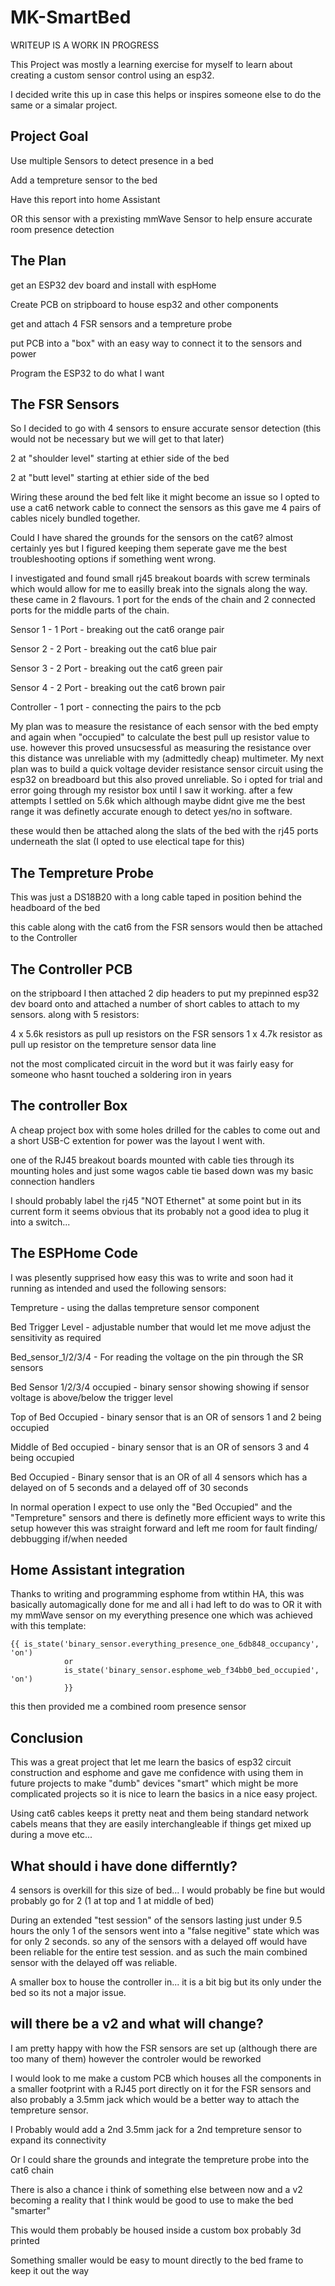 # MK-SmartBed

WRITEUP IS A WORK IN PROGRESS

This Project was mostly a learning exercise for myself to learn about creating a custom sensor control using an esp32.

I decided write this up in case this helps or inspires someone else to do the same or a simalar project.

## Project Goal

Use multiple Sensors to detect presence in a bed

Add a tempreture sensor to the bed

Have this report into home Assistant

OR this sensor with a prexisting mmWave Sensor to help ensure accurate room presence detection

## The Plan

get an ESP32 dev board and install with espHome

Create PCB on stripboard to house esp32 and other components

get and attach 4 FSR sensors and a tempreture probe

put PCB into a "box" with an easy way to connect it to the sensors and power

Program the ESP32 to do what I want

## The FSR Sensors

So I decided to go with 4 sensors to ensure accurate sensor detection (this would not be necessary but we will get to that later)

2 at "shoulder level" starting at ethier side of the bed

2 at "butt level" starting at ethier side of the bed


Wiring these around the bed felt like it might become an issue so I opted to use a cat6 network cable to connect the sensors as this gave me 4 pairs of cables nicely bundled together.

Could I have shared the grounds for the sensors on the cat6? almost certainly yes but I figured keeping them seperate gave me the best troubleshooting options if something went wrong.

I investigated and found small rj45 breakout boards with screw terminals which would allow for me to easilly break into the signals along the way. these came in 2 flavours. 1 port for the ends of the chain and 2 connected ports for the middle parts of the chain.


Sensor 1 - 1 Port - breaking out the cat6 orange pair

Sensor 2 - 2 Port - breaking out the cat6 blue pair

Sensor 3 - 2 Port - breaking out the cat6 green pair

Sensor 4 - 2 Port - breaking out the cat6 brown pair

Controller - 1 port - connecting the pairs to the pcb

My plan was to measure the resistance of each sensor with the bed empty and again when "occupied" to calculate the best pull up resistor value to use. however this proved unsucsessful as measuring the resistance over this distance was unreliable with my (admittedly cheap) multimeter. My next plan was to build a quick voltage devider resistance sensor circuit using the esp32 on breadboard but this also proved unreliable. So i opted for trial and error going through my resistor box until I saw it working. after a few attempts I settled on 5.6k which although maybe didnt give me the best range it was definetly accurate enough to detect yes/no in software.


these would then be attached along the slats of the bed with the rj45 ports underneath the slat (I opted to use electical tape for this)

## The Tempreture Probe 

This was just a DS18B20 with a long cable taped in position behind the headboard of the bed

this cable along with the cat6 from the FSR sensors would then be attached to the Controller

## The Controller PCB

on the stripboard I then attached 2 dip headers to put my prepinned esp32 dev board onto and attached a number of short cables to attach to my sensors. along with 5 resistors:

4 x 5.6k resistors as pull up resistors on the FSR sensors
1 x 4.7k resistor as pull up resistor on the tempreture sensor data line

not the most complicated circuit in the word but it was fairly easy for someone who hasnt touched a soldering iron in years

## The controller Box

A cheap project box with some holes drilled for the cables to come out and a short USB-C extention for power was the layout I went with.

one of the RJ45 breakout boards mounted with cable ties through its mounting holes and just some wagos cable tie based down was my basic connection handlers

I should probably label the rj45 "NOT Ethernet" at some point but in its current form it seems obvious that its probably not a good idea to plug it into a switch...

## The ESPHome Code

I was plesently supprised how easy this was to write and soon had it running as intended and used the following sensors:

Tempreture - using the dallas tempreture sensor component

Bed Trigger Level - adjustable number that would let me move adjust the sensitivity as required

Bed_sensor_1/2/3/4 - For reading the voltage on the pin through the SR sensors

Bed Sensor 1/2/3/4 occupied - binary sensor showing showing if sensor voltage is above/below the trigger level

Top of Bed Occupied - binary sensor that is an OR of sensors 1 and 2 being occupied

Middle of Bed occupied - binary sensor that is an OR of sensors 3 and 4 being occupied

Bed Occupied - Binary sensor that is an OR of all 4 sensors which has a delayed on of 5 seconds and a delayed off of 30 seconds


In normal operation I expect to use only the "Bed Occupied" and the "Tempreture" sensors and there is definetly more efficient ways to write this setup however this was straight forward and left me room for fault finding/ debbugging if/when needed

## Home Assistant integration

Thanks to writing and programming esphome from wtithin HA, this was basically automagically done for me and all i had left to do was to OR it with my mmWave sensor on my everything presence one which was achieved with this template:

````
{{ is_state('binary_sensor.everything_presence_one_6db848_occupancy', 'on') 
            or
            is_state('binary_sensor.esphome_web_f34bb0_bed_occupied', 'on') 
            }}
````

this then provided me a combined room presence sensor

## Conclusion

This was a great project that let me learn the basics of esp32 circuit construction and esphome and gave me confidence with using them in future projects to make "dumb" devices "smart" which might be more complicated projects so it is nice to learn the basics in a nice easy project.

Using cat6 cables keeps it pretty neat and them being standard network cabels means that they are easily interchangleable if things get mixed up during a move etc...

## What should i have done differntly?

4 sensors is overkill for this size of bed... I would probably be fine but would probably go for 2 (1 at top and 1 at middle of bed)

During an extended "test session" of the sensors lasting just under 9.5 hours the only 1 of the sensors went into a "false negitive" state which was for only 2 seconds. so any of the sensors with a delayed off would have been reliable for the entire test session. and as such the main combined sensor with the delayed off was reliable.

A smaller box to house the controller in... it is a bit big but its only under the bed so its not a major issue.

## will there be a v2 and what will change?

I am pretty happy with how the FSR sensors are set up (although there are too many of them) however the controler would be reworked

I would look to me make a custom PCB which houses all the components in a smaller footprint with a RJ45 port directly on it for the FSR sensors and also probably a 3.5mm jack which would be a better way to attach the tempreture sensor.

I Probably would add a 2nd 3.5mm jack for a 2nd tempreture sensor to expand its connectivity

Or I could share the grounds and integrate the tempreture probe into the cat6 chain

There is also a chance i think of something else between now and a v2 becoming a reality that I think would be good to use to make the bed "smarter"

This would them probably be housed inside a custom box probably 3d printed

Something smaller would be easy to mount directly to the bed frame to keep it out the way
